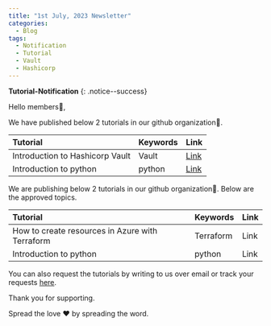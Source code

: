 ```yaml
---
title: "1st July, 2023 Newsletter"
categories:
  - Blog
tags:
  - Notification
  - Tutorial
  - Vault
  - Hashicorp
---
```


**Tutorial-Notification** 
{: .notice--success}

Hello members👋,  

We have published below 2 tutorials in our github organization🏫.

| **Tutorial** | **Keywords** | **Link** |
|:-----|:-----|:-----|
|  Introduction to Hashicorp Vault | Vault | [Link](https://github.com/brightwave-labs/hashicorp-tools-public/blob/main/wiki/vault-001.md) |
|  Introduction to python      | python | [Link]() |

We are publishing below 2 tutorials in our github organization🏫. Below are the approved topics.

| **Tutorial** | **Keywords** | **Link** |
|:-----|:-----|:-----|
|  How to create resources in Azure with Terraform | Terraform | Link |
|  Introduction to python      | python | Link |

You can also request the tutorials by writing to us over email or track your
requests [here](https://github.com/brightwave-labs/requested-tutorials/blob/main/README.md).

Thank you for supporting.

Spread the love ❤️ by spreading the word.

